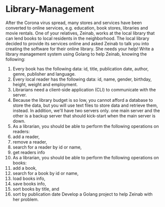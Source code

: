 # Library-Management

After the Corona virus spread, many stores and services have been converted to 
online 
services, e.g. education, book stores, libraries and movie rentals. One of your 
relatives, Zeinab, works at the local library that can lend books to local residents in 
the neighborhood. The local library decided to provide its services online and asked 
Zeinab to talk you into creating the software for their online library. She needs your 
help! 
Write a library management system using Golang to help Zeinab, knowing the 
following: 
1. Every book has the following data: id, title, publication date, author, genre, 
publisher and language. 
2. Every local reader has the following data: id, name, gender, birthday, height, 
weight and employment. 
3. Librarians need a client-side application (CLI) to communicate with the server. 
4. Because the library budget is so low, you 
cannot afford a database to store the data, but you will use text files to store data and 
retrieve them, instead. In addition, we'll have two 
servers only. one main server and the other is a backup server that should kick-start 
when the main server is down. 
5. As a librarian, you should be able to perform the following operations on readers: 
1. add a reader, 
2. remove a reader, 
3. search for a reader by id or name, 
4. get readers info 
6. As a librarian, you should be able to perform the following operations on books: 
1. add a book, 
2. search for a book by id or name,  
3. load books info, 
4. save books info, 
5. sort books by title, and 
6. sort by publication date 
Develop a Golang project to help Zeinab with her problem.
